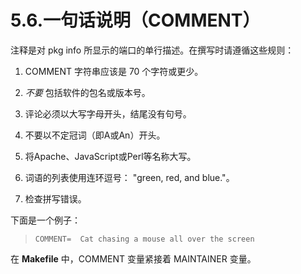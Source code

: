# 5.6.一句话说明（COMMENT）

注释是对 pkg info 所显示的端口的单行描述。在撰写时请遵循这些规则：

1. COMMENT 字符串应该是 70 个字符或更少。

2. *不要* 包括软件的包名或版本号。

3. 评论必须以大写字母开头，结尾没有句号。

4. 不要以不定冠词（即A或An）开头。

5. 将Apache、JavaScript或Perl等名称大写。

6. 词语的列表使用连环逗号： "green, red, and blue."。

7. 检查拼写错误。

下面是一个例子：

> ```
> COMMENT=	Cat chasing a mouse all over the screen
> ```

在 **Makefile** 中，COMMENT 变量紧接着 MAINTAINER 变量。
